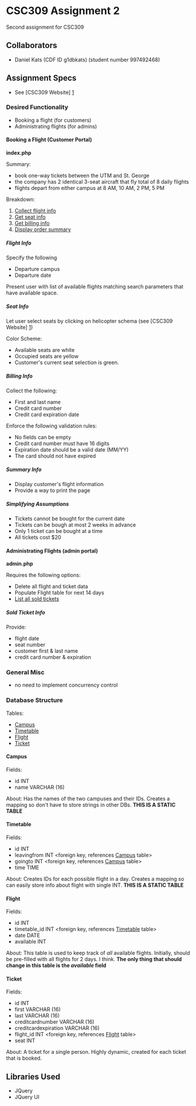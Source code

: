 CSC309 Assignment 2
===

Second assignment for CSC309

## Collaborators

* Daniel Kats (CDF ID g1dbkats) (student number 997492468)

## Assignment Specs

* See [CSC309 Website] [1]

[1]: http://www.cs.toronto.edu/~delara/courses/csc309/ "CSC309 Website"

### Desired Functionality

* Booking a flight (for customers)
* Administrating flights (for admins)

#### Booking a Flight (Customer Portal)

**index.php**

Summary:
* book one-way tickets between the UTM and St. George
* the company has 2 identical 3-seat aircraft that fly total of 8 daily flights
* flights depart from either campus at 8 AM, 10 AM, 2 PM, 5 PM

Breakdown:
1. [Collect flight info](#flight-info)
2. [Get seat info](#seat-info)
3. [Get billing info](#billing-info)
4. [Display order summary](#summary-info)

##### Flight Info

Specify the following

* Departure campus
* Departure date

Present user with list of available flights matching search parameters that have available space.

##### Seat Info

Let user select seats by clicking on helicopter schema (see [CSC309 Website] [1])

Color Scheme:

* Available seats are white
* Occupied seats are yellow
* Customer's current seat selection is green. 

##### Billing Info

Collect the following:

* First and last name
* Credit card number
* Credit card expiration date

Enforce the following validation rules:

* No fields can be empty
* Credit card number must have 16 digits
* Expiration date should be a valid date (MM/YY)
* The card should not have expired

##### Summary Info

* Display customer's flight information
* Provide a way to print the page

##### Simplifying Assumptions

* Tickets cannot be bought for the current date
* Tickets can be bough at most 2 weeks in advance
* Only 1 ticket can be bought at a time
* All tickets cost $20 

#### Administrating Flights (admin portal)

**admin.php**

Requires the following options:
* Delete all flight and ticket data
* Populate Flight table for next 14 days
* [List all sold tickets](#sold-ticket-info)

##### Sold Ticket Info

Provide:
* flight date
* seat number
* customer first & last name
* credit card number & expiration

### General Misc

* no need to implement concurrency control


### Database Structure

Tables:
* [Campus](#campus)
* [Timetable](#timetable)
* [Flight](#flight)
* [Ticket](#ticket)

#### Campus

Fields:
* id INT <key>
* name VARCHAR (16)

About:
Has the names of the two campuses and their IDs. Creates a mapping so don't have to store strings in other DBs.
**THIS IS A STATIC TABLE**

#### Timetable

Fields:
* id INT <key>
* leavingfrom INT <foreign key, references [Campus](#campus) table>
* goingto INT <foreign key, references [Campus](#campus) table>
* time TIME

About:
Creates IDs for each possible flight in a day. Creates a mapping so can easily store info about flight with single INT.
**THIS IS A STATIC TABLE**

#### Flight

Fields:
* id INT <key>
* timetable_id INT <foreign key, references [Timetable](#timetable) table>
* date DATE
* available INT <probably a bool>

About:
This table is used to keep track of *all* available flights. Initially, should be pre-filled with all flights for 2 days. I think.
**The only thing that should change in this table is the *available* field**

#### Ticket

Fields:
* id INT <key>
* first VARCHAR (16)
* last VARCHAR (16)
* creditcardnumber VARCHAR (16)
* creditcardexpiration VARCHAR (16)
* flight_id INT <foreign key, references [Flight](#flight) table>
* seat INT

About:
A ticket for a single person. Highly dynamic, created for each ticket that is booked.

## Libraries Used

* JQuery
* JQuery UI
